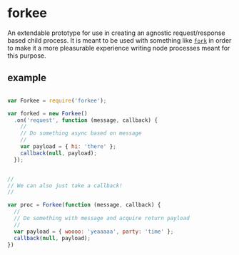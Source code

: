 # forkee

An extendable prototype for use in creating an agnostic request/response based
child process. It is meant to be used with something like [`fork`][fork] in
order to make it a more pleasurable experience writing node processes meant for
this purpose.

## example

```js

var Forkee = require('forkee');

var forked = new Forkee()
  .on('request', function (message, callback) {
    //
    // Do something async based on message
    //
    var payload = { hi: 'there' };
    callback(null, payload);
  });


//
// We can also just take a callback!
//

var proc = Forkee(function (message, callback) {
  //
  // Do something with message and acquire return payload
  //
  var payload = { woooo: 'yeaaaaa', party: 'time' };
  callback(null, payload);
})
```

[fork]: https://github.com/jcrugzz/fork
